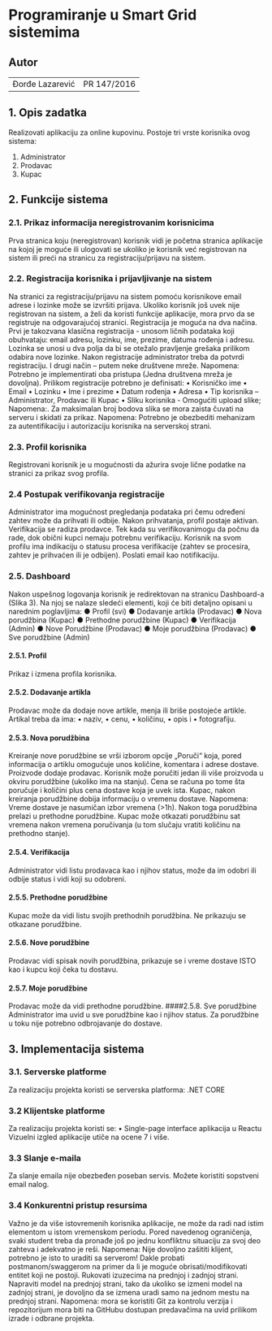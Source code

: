 # Programiranje u Smart Grid sistemima

## Autor

<table>
  <tr>
    <td>Đorđe Lazarević</td>
    <td>PR 147/2016</td>
  </tr>
  </table>
  
## 1. Opis zadatka
Realizovati aplikaciju za online kupovinu.
Postoje tri vrste korisnika ovog sistema:
1. Administrator
2. Prodavac
3. Kupac

## 2. Funkcije sistema
### 2.1. Prikaz informacija neregistrovanim korisnicima
Prva stranica koju (neregistrovan) korisnik vidi je početna stranica aplikacije na kojoj je moguće ili
ulogovati se ukoliko je korisnik već registrovan na sistem ili preći na stranicu za registraciju/prijavu na
sistem.
### 2.2. Registracija korisnika i prijavljivanje na sistem
Na stranici za registraciju/prijavu na sistem pomoću korisnikove email adrese i lozinke može se izvršiti
prijava.
Ukoliko korisnik još uvek nije registrovan na sistem, a želi da koristi funkcije aplikacije, mora prvo da se
registruje na odgovarajućoj stranici. Registracija je moguća na dva načina. Prvi je takozvana klasična
registracija - unosom ličnih podataka koji obuhvataju: email adresu, lozinku, ime, prezime, datuma
rođenja i adresu. Lozinka se unosi u dva polja da bi se otežalo pravljenje grešaka prilikom odabira nove
lozinke. Nakon registracije administrator treba da potvrdi registraciju. I drugi način – putem neke
društvene mreže.
Napomena: Potrebno je implementirati oba pristupa (Jedna društvena mreža je dovoljna).
Prilikom registracije potrebno je definisati:
• Korisničko ime
• Email
• Lozinku
• Ime i prezime
• Datum rođenja
• Adresa
• Tip korisnika – Administrator, Prodavac ili Kupac
• Sliku korisnika - Omogućiti upload slike;
Napomena:. Za maksimalan broj bodova slika se mora zaista čuvati na serveru i skidati za prikaz.
Napomena: Potrebno je obezbediti mehanizam za autentifikaciju i autorizaciju korisnika na serverskoj
strani.
### 2.3. Profil korisnika
Registrovani korisnik je u mogućnosti da ažurira svoje lične podatke na stranici za prikaz svog profila.
### 2.4 Postupak verifikovanja registracije
Administrator ima mogućnost pregledanja podataka pri čemu određeni zahtev može da prihvati ili odbije.
Nakon prihvatanja, profil postaje aktivan. Verifikacija se radiza prodavce. Tek kada su verifikovanimogu da
počnu da rade, dok obični kupci nemaju potrebnu verifikaciju.
Korisnik na svom profilu ima indikaciju o statusu procesa verifikacije (zahtev se procesira, zahtev je
prihvaćen ili je odbijen). Poslati email kao notifikaciju.
### 2.5. Dashboard
Nakon uspešnog logovanja korisnik je redirektovan na stranicu Dashboard-a (Slika 3). Na njoj se nalaze
sledeći elementi, koji će biti detaljno opisani u narednim poglavljima:
● Profil (svi)
● Dodavanje artikla (Prodavac)
● Nova porudžbina (Kupac)
● Prethodne porudžbine (Kupac)
● Verifikacija (Admin)
● Nove Porudžbine (Prodavac)
● Moje porudžbina (Prodavac)
● Sve porudžbine (Admin)
#### 2.5.1. Profil
Prikaz i izmena profila korisnika.
#### 2.5.2. Dodavanje artikla
Prodavac može da dodaje nove artikle, menja ili briše postojeće artikle. Artikal treba da ima:
• naziv,
• cenu,
• količinu,
• opis i
• fotografiju.
#### 2.5.3. Nova porudžbina
Kreiranje nove porudžbine se vrši izborom opcije „Poruči“ koja, pored informacija o artiklu omogućuje
unos količine, komentara i adrese dostave. Proizvode dodaje prodavac. Korisnik može poručiti jedan ili
više proizvoda u okviru porudžbine (ukoliko ima na stanju). Cena se računa po tome šta poručuje i količini
plus cena dostave koja je uvek ista. Kupac, nakon kreiranja porudžbine dobija informaciju o vremenu
dostave.
Napomena: Vreme dostave je nasumičan izbor vremena (>1h). Nakon toga porudžbina prelazi u
prethodne porudžbine. Kupac može otkazati porudžbinu sat vremena nakon vremena poručivanja (u tom
slučaju vratiti količinu na prethodno stanje).
#### 2.5.4. Verifikacija
Administrator vidi listu prodavaca kao i njihov status, može da im odobri ili odbije status i vidi koji su
odobreni.
#### 2.5.5. Prethodne porudžbine
Kupac može da vidi listu svojih prethodnih porudžbina. Ne prikazuju se otkazane porudžbine.
#### 2.5.6. Nove porudžbine
Prodavac vidi spisak novih porudžbina, prikazuje se i vreme dostave ISTO kao i kupcu koji čeka tu dostavu.
#### 2.5.7. Moje porudžbine
Prodavac može da vidi prethodne porudžbine.
####2.5.8. Sve porudžbine
Administrator ima uvid u sve porudžbine kao i njihov status. Za porudžbine u toku nije potrebno
odbrojavanje do dostave.
## 3. Implementacija sistema
### 3.1. Serverske platforme
Za realizaciju projekta koristi se serverska platforma:
.NET CORE
### 3.2 Klijentske platforme
Za realizaciju projekta koristi se:
• Single-page interface aplikacija u Reactu
Vizuelni izgled aplikacije utiče na ocene 7 i više.
### 3.3 Slanje e-maila
Za slanje emaila nije obezbeđen poseban servis. Možete koristiti sopstveni email nalog.
### 3.4 Konkurentni pristup resursima
Važno je da više istovremenih korisnika aplikacije, ne može da radi nad istim elementom u istom
vremenskom periodu. Pored navedenog ograničenja, svaki student treba da pronađe još po jednu
konfliktnu situaciju za svoj deo zahteva i adekvatno je reši.
Napomena: Nije dovoljno zašititi klijent, potrebno je isto to uraditi sa serverom! Dakle probati
postmanom/swaggerom na primer da li je moguće obrisati/modifikovati entitet koji ne postoji.
Rukovati izuzecima na prednjoj i zadnjoj strani. Napraviti model na prednjoj strani, tako da ukoliko se
izmeni model na zadnjoj strani, je dovoljno da se izmena uradi samo na jednom mestu na prednjoj
strani.
Napomena: mora se koristiti Git za kontrolu verzija i repozitorijum mora biti na GitHubu dostupan
predavačima na uvid prilikom izrade i odbrane projekta.
